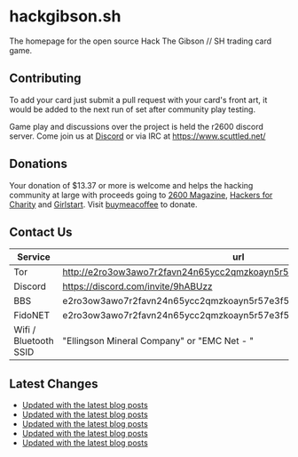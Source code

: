 # hackgibson.sh
The homepage for the open source Hack The Gibson // SH trading card game.


## Contributing

To add your card just submit a pull request with your card's front art, it would be added to the next run of set after community play testing.

Game play and discussions over the project is held the r2600 discord server. Come join us at [Discord](https://discord.com/invite/9hABUzz) or via IRC at https://www.scuttled.net/


## Donations

Your donation of $13.37 or more is welcome and helps the hacking community at large with proceeds going to [2600 Magazine](https://2600.com/), [Hackers for Charity](https://hackersforcharity.org) and [Girlstart](https://girlstart.org).  Visit [buymeacoffee](https://www.buymeacoffee.com/hackgibson.sh) to donate.


## Contact Us

Service | url
-|-
Tor | http://e2ro3ow3awo7r2favn24n65ycc2qmzkoayn5r57e3f56nvjwdcgg32ad.onion
Discord | https://discord.com/invite/9hABUzz
BBS | e2ro3ow3awo7r2favn24n65ycc2qmzkoayn5r57e3f56nvjwdcgg32ad.onion:23
FidoNET | e2ro3ow3awo7r2favn24n65ycc2qmzkoayn5r57e3f56nvjwdcgg32ad.onion:24554
Wifi / Bluetooth SSID | "Ellingson Mineral Company" or "EMC Net - <fidonet address>"

## Latest Changes
<!-- BLOG-POST-LIST:START -->
- [Updated with the latest blog posts](https://github.com/DFW2600/hackgibson.sh/commit/fb5abae1c750efeea9979b1ff246b1b0f447225b)
- [Updated with the latest blog posts](https://github.com/DFW2600/hackgibson.sh/commit/17789579ca597e9517a80fe1920b8a62fa8eea52)
- [Updated with the latest blog posts](https://github.com/DFW2600/hackgibson.sh/commit/d98c6cf4c8cb8c3c43a6072f76aaf82f8d8bd9a2)
- [Updated with the latest blog posts](https://github.com/DFW2600/hackgibson.sh/commit/df464302a434325a078a852c214219238501711b)
- [Updated with the latest blog posts](https://github.com/DFW2600/hackgibson.sh/commit/63f7de298e1a92e06339e9c2f3c22a83075ee52f)
<!-- BLOG-POST-LIST:END -->
